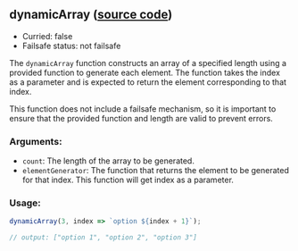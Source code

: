 ## dynamicArray ([source code](https://github.com/bigbinary/neeto-cist/blob/9b5f349ecf0c1c7d258fa92ef2088c29f85274e6/src/general.js#L49-L50))

- Curried: false
- Failsafe status: not failsafe

The `dynamicArray` function constructs an array of a specified length using a
provided function to generate each element. The function takes the index as a
parameter and is expected to return the element corresponding to that index.

This function does not include a failsafe mechanism, so it is important to
ensure that the provided function and length are valid to prevent errors.

### Arguments:

- `count`: The length of the array to be generated.
- `elementGenerator`: The function that returns the element to be generated for
  that index. This function will get index as a parameter.

### Usage:

```js
dynamicArray(3, index => `option ${index + 1}`);

// output: ["option 1", "option 2", "option 3"]
```
